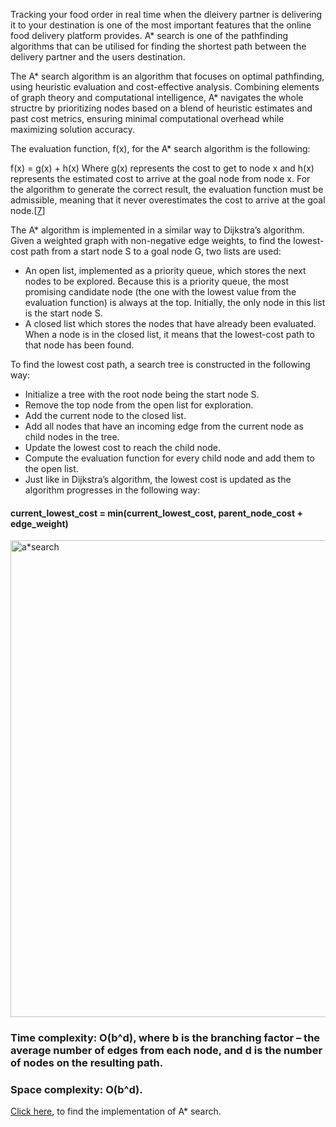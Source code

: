 Tracking your food order in real time when the dleivery partner is delivering it to your destination is one of the most important features that the online food delivery platform provides. A* search is one of the pathfinding algorithms that can be utilised for finding the shortest path between the delivery partner and the users destination.

The A* search algorithm is an algorithm that focuses on optimal pathfinding, using heuristic evaluation and cost-effective analysis. Combining elements of graph theory and computational intelligence, A* navigates the whole structre by prioritizing nodes based on a blend of heuristic estimates and past cost metrics, ensuring minimal computational overhead while maximizing solution accuracy.

The evaluation function, f(x), for the A* search algorithm is the following:

f(x) = g(x) + h(x)
Where g(x) represents the cost to get to node x and h(x) represents the estimated cost to arrive at the goal node from node x. For the algorithm to generate the correct result, the evaluation function must be admissible, meaning that it never overestimates the cost to arrive at the goal node.[[7](https://www.codecademy.com/resources/docs/ai/search-algorithms/a-star-search#)]

The A* algorithm is implemented in a similar way to Dijkstra’s algorithm. Given a weighted graph with non-negative edge weights, to find the lowest-cost path from a start node S to a goal node G, two lists are used:
- An open list, implemented as a priority queue, which stores the next nodes to be explored. Because this is a priority queue, the most promising candidate node (the one with the lowest value from the evaluation function) is always at the top. Initially, the only node in this list is the start node S.
- A closed list which stores the nodes that have already been evaluated. When a node is in the closed list, it means that the lowest-cost path to that node has been found.

To find the lowest cost path, a search tree is constructed in the following way:

- Initialize a tree with the root node being the start node S.
- Remove the top node from the open list for exploration.
- Add the current node to the closed list.
- Add all nodes that have an incoming edge from the current node as child nodes in the tree.
- Update the lowest cost to reach the child node.
- Compute the evaluation function for every child node and add them to the open list.
- Just like in Dijkstra’s algorithm, the lowest cost is updated as the algorithm progresses in the following way:

#### current_lowest_cost = min(current_lowest_cost, parent_node_cost + edge_weight)

<img width="763" alt="a*search" src="https://github.com/JadenEkbote/portfolio.github.io/assets/97228905/cfb968de-a65c-4f02-839e-301aa7049ee4">

### Time complexity: O(b^d), where b is the branching factor – the average number of edges from each node, and d is the number of nodes on the resulting path.
### Space complexity: O(b^d).

[Click here](https://github.com/JadenEkbote/DSA/blob/main/trees/astarsearch.c), to find the implementation of A* search.

